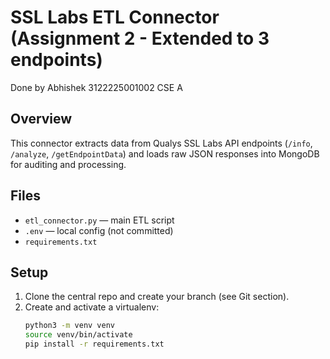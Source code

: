 # SSL Labs ETL Connector (Assignment 2 - Extended to 3 endpoints)

Done by Abhishek 3122225001002 CSE A

## Overview
This connector extracts data from Qualys SSL Labs API endpoints (`/info`, `/analyze`, `/getEndpointData`) and loads raw JSON responses into MongoDB for auditing and processing.

## Files
- `etl_connector.py` — main ETL script
- `.env` — local config (not committed)
- `requirements.txt`

## Setup
1. Clone the central repo and create your branch (see Git section).
2. Create and activate a virtualenv:
   ```bash
   python3 -m venv venv
   source venv/bin/activate
   pip install -r requirements.txt
